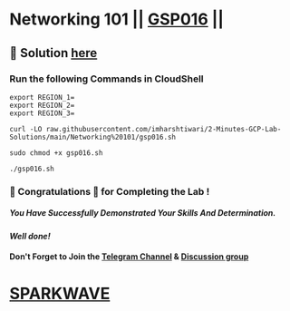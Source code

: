 # Networking 101 || [GSP016](https://www.cloudskillsboost.google/focuses/1743?parent=catalog) ||

## 🔑 Solution [here](https://youtu.be/XX9VoY9HNK8)

### Run the following Commands in CloudShell

```
export REGION_1=
export REGION_2=
export REGION_3=
```
```
curl -LO raw.githubusercontent.com/imharshtiwari/2-Minutes-GCP-Lab-Solutions/main/Networking%20101/gsp016.sh

sudo chmod +x gsp016.sh

./gsp016.sh
```

### 🐼 Congratulations 🎉 for Completing the Lab !

##### *You Have Successfully Demonstrated Your Skills And Determination.*

#### *Well done!*

#### Don't Forget to Join the [Telegram Channel](https://t.me/sparkwave.01) & [Discussion group](https://t.me/sparkwave.01chats)

# [SPARKWAVE](https://www.youtube.com/@sparkwave.01)
